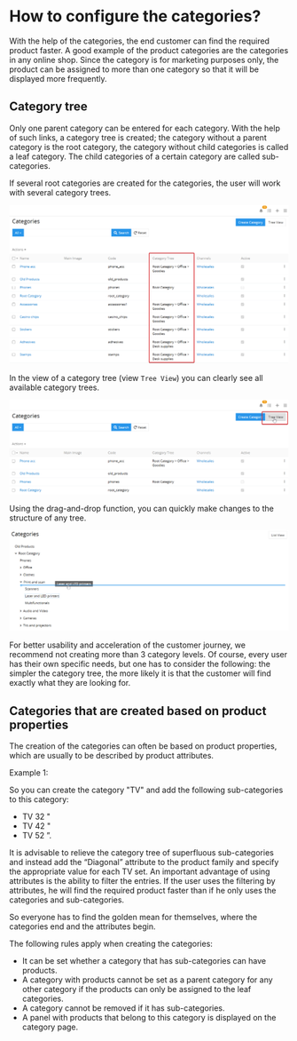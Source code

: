 # How to configure the categories?

With the help of the categories, the end customer can find the required product faster. A good example of the product categories are the categories in any online shop. Since the category is for marketing purposes only, the product can be assigned to more than one category so that it will be displayed more frequently.

## Category tree

Only one parent category can be entered for each category. With the help of such links, a category tree is created; the category without a parent category is the root category, the category without child categories is called a leaf category. The child categories of a certain category are called sub-categories.

If several root categories are created for the categories, the user will work with several category trees.

![](./_assets/how-to-configure-the-categories/image58.png)

In the view of a category tree (view `Tree View`) you can clearly see all available category trees.

![](./_assets/how-to-configure-the-categories/image40.png)

Using the drag-and-drop function, you can quickly make changes to the structure of any tree.

![](./_assets/how-to-configure-the-categories/image18.png)

For better usability and acceleration of the customer journey, we recommend not creating more than 3 category levels. Of course, every user has their own specific needs, but one has to consider the following: the simpler the category tree, the more likely it is that the customer will find exactly what they are looking for.

## Categories that are created based on product properties

The creation of the categories can often be based on product properties, which are usually to be described by product attributes. 

Example 1:

So you can create the category "TV" and add the following sub-categories to this category: 

- TV 32 "
- TV 42 "
- TV 52 ”.

It is advisable to relieve the category tree of superfluous sub-categories and instead add the “Diagonal” attribute to the product family and specify the appropriate value for each TV set. An important advantage of using attributes is the ability to filter the entries. If the user uses the filtering by attributes, he will find the required product faster than if he only uses the categories and sub-categories.

So everyone has to find the golden mean for themselves, where the categories end and the attributes begin.

The following rules apply when creating the categories: 

- It can be set whether a category that has sub-categories can have products.
- A category with products cannot be set as a parent category for any other category if the products can only be assigned to the leaf categories.
- A category cannot be removed if it has sub-categories.
- A panel with products that belong to this category is displayed on the category page.
